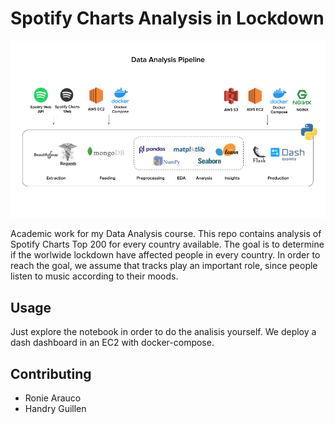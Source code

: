 # Spotify Charts Analysis in Lockdown

<img src="https://raw.githubusercontent.com/roniepaolo/spotify-charts-analysis/master/images/pipeline.png" alt="drawing" width="1000"/>

Academic work for my Data Analysis course. This repo contains analysis of Spotify Charts Top 200 for every country available. The goal is to determine if the worlwide lockdown have affected people in every country. In order to reach the goal, we assume that tracks play an important role, since people listen to music according to their moods.

## Usage

Just explore the notebook in order to do the analisis yourself. We deploy a dash dashboard in an EC2 with docker-compose.

## Contributing
* Ronie Arauco
* Handry Guillen
